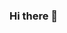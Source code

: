 ### Hi there 👋

<!--
**Ismael03unsa/Ismael03unsa** is a ✨ _special_ ✨ repository because its `README.md` (this file) appears on your GitHub profile.

Hola, soy un estudiante de la Facultad de Ingeneria de Producción y Servicio, en la Escuela Profescional de Ingeniería en Telecomunicaciones, siendo actualmente mi centro de estudios, la Universidad Nacional de San Agustín ubicado en Arequipa, Perú. Donde desarrollado el lenguaje python con un dominio de nivel básico en su aplicación.

Gmail: icaceres@unsa.edu.pe
Contacto: 972818929
